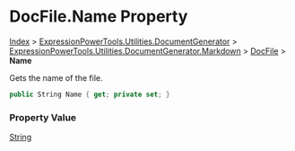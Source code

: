 ﻿# DocFile.Name Property

[Index](../index.md) > [ExpressionPowerTools.Utilities.DocumentGenerator](ExpressionPowerTools.Utilities.DocumentGenerator.a.md) > [ExpressionPowerTools.Utilities.DocumentGenerator.Markdown](ExpressionPowerTools.Utilities.DocumentGenerator.Markdown.n.md) > [DocFile](ExpressionPowerTools.Utilities.DocumentGenerator.Markdown.DocFile.cs.md) > **Name**

Gets the name of the file.

```csharp
public String Name { get; private set; }
```

### Property Value

 [String](https://docs.microsoft.com/dotnet/api/system.string) 

